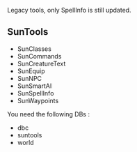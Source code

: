 Legacy tools, only SpellInfo is still updated.

## SunTools
* SunClasses
* SunCommands
* SunCreatureText
* SunEquip
* SunNPC
* SunSmartAI
* SunSpellInfo
* SunWaypoints

You need the following DBs :

* dbc
* suntools
* world
